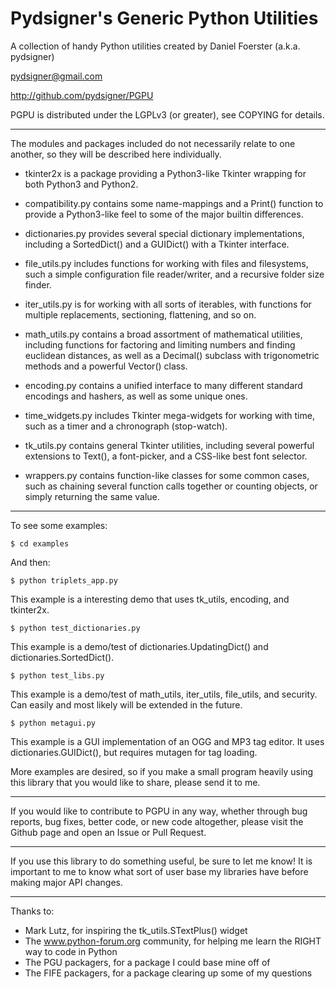 Pydsigner's Generic Python Utilities
================================================================================

A collection of handy Python utilities created by Daniel Foerster (a.k.a.
pydsigner)

<pydsigner@gmail.com>

http://github.com/pydsigner/PGPU


PGPU is distributed under the LGPLv3 (or greater), see COPYING for details.

--------------------------------------------------------------------------------

The modules and packages included do not necessarily relate to one another, so
they will be described here individually.

* tkinter2x is a package providing a Python3-like Tkinter wrapping for both
  Python3 and Python2.

* compatibility.py contains some name-mappings and a Print() function to
  provide a Python3-like feel to some of the major builtin differences.
* dictionaries.py provides several special dictionary implementations,
  including a SortedDict() and a GUIDict() with a Tkinter interface.
* file_utils.py includes functions for working with files and filesystems, such
  a simple configuration file reader/writer, and a recursive folder size
  finder.
* iter_utils.py is for working with all sorts of iterables, with functions for
  multiple replacements, sectioning, flattening, and so on.
* math_utils.py contains a broad assortment of mathematical utilities,
  including functions for factoring and limiting numbers and finding euclidean
  distances, as well as a Decimal() subclass with trigonometric methods and a
  powerful Vector() class.
* encoding.py contains a unified interface to many different standard encodings
  and hashers, as well as some unique ones.
* time_widgets.py includes Tkinter mega-widgets for working with time, such as
  a timer and a chronograph (stop-watch).
* tk_utils.py contains general Tkinter utilities, including several powerful
  extensions to Text(), a font-picker, and a CSS-like best font selector.
* wrappers.py contains function-like classes for some common cases, such as
  chaining several function calls together or counting objects, or simply
  returning the same value.

--------------------------------------------------------------------------------

To see some examples:

    $ cd examples

And then:

    $ python triplets_app.py

This example is a interesting demo that uses tk_utils, encoding, and tkinter2x.

    $ python test_dictionaries.py

This example is a demo/test of dictionaries.UpdatingDict() and
dictionaries.SortedDict().

    $ python test_libs.py

This example is a demo/test of math_utils, iter_utils, file_utils, and
security. Can easily and most likely will be extended in the future.

    $ python metagui.py

This example is a GUI implementation of an OGG and MP3 tag editor. It uses
dictionaries.GUIDict(), but requires mutagen for tag loading.

More examples are desired, so if you make a small program heavily using this
library that you would like to share, please send it to me.

--------------------------------------------------------------------------------

If you would like to contribute to PGPU in any way, whether through bug
reports, bug fixes, better code, or new code altogether, please visit the Github page and open an Issue or Pull Request.

--------------------------------------------------------------------------------

If you use this library to do something useful, be sure to let me know! It is
important to me to know what sort of user base my libraries have before making
major API changes.

--------------------------------------------------------------------------------

Thanks to:
* Mark Lutz, for inspiring the tk_utils.STextPlus() widget
* The www.python-forum.org community, for helping me learn the RIGHT way to
  code in Python
* The PGU packagers, for a package I could base mine off of
* The FIFE packagers, for a package clearing up some of my questions
